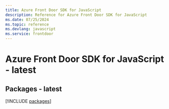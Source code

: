 ```yaml
---
title: Azure Front Door SDK for JavaScript
description: Reference for Azure Front Door SDK for JavaScript
ms.date: 07/25/2024
ms.topic: reference
ms.devlang: javascript
ms.service: frontdoor
---
```

# Azure Front Door SDK for JavaScript - latest
## Packages - latest
[!INCLUDE [packages](front-door-index.md)]
